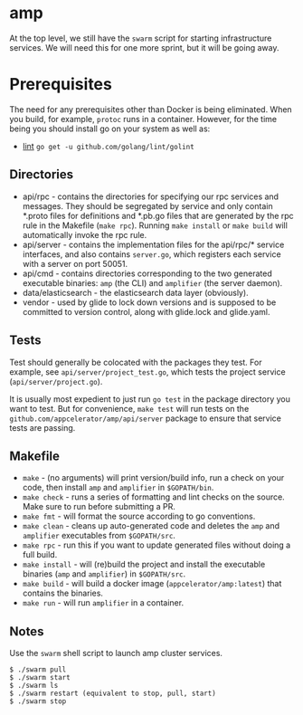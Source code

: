 # amp

At the top level, we still have the `swarm` script for starting infrastructure services. We will need this for one more sprint, but it will be going away.

# Prerequisites

The need for any prerequisites other than Docker is being eliminated. When you build, for example, `protoc` runs in a container. However, for the time being
you should install go on your system as well as:

* [lint](https://github.com/golang/lint)
  `go get -u github.com/golang/lint/golint`


## Directories

* api/rpc - contains the directories for specifying our rpc services and messages. They should be segregated by service and only contain *.proto files for definitions and *.pb.go files that are generated by the rpc rule in the Makefile (`make rpc`). Running `make install` or `make build` will automatically invoke the rpc rule.
* api/server - contains the implementation files for the api/rpc/* service interfaces, and also contains `server.go`, which registers each service with a server on port 50051.
* api/cmd - contains directories corresponding to the two generated executable binaries: `amp` (the CLI) and `amplifier` (the server daemon).
* data/elasticsearch - the elasticsearch data layer (obviously).
* vendor - used by glide to lock down versions and is supposed to be committed to version control, along with glide.lock and glide.yaml.

## Tests

Test should generally be colocated with the packages they test. For example, see `api/server/project_test.go`, which tests the project service
(`api/server/project.go`).

It is usually most expedient to just run `go test` in the package directory you want to test. But for convenience, `make test` will run tests
on the `github.com/appcelerator/amp/api/server` package to ensure that service tests are passing.

## Makefile

* `make` - (no arguments) will print version/build info, run a check on your code, then install `amp` and `amplifier` in `$GOPATH/bin`.
* `make check` - runs a series of formatting and lint checks on the source. Make sure to run before submitting a PR.
* `make fmt` - will format the source according to go conventions.
* `make clean` - cleans up auto-generated code and deletes the `amp` and `amplifier` executables from `$GOPATH/src`.
* `make rpc` - run this if you want to update generated files without doing a full build.
* `make install` - will (re)build the project and install the executable binaries (`amp` and `amplifier`) in `$GOPATH/src`.
* `make build` - will build a docker image (`appcelerator/amp:latest`) that contains the binaries.
* `make run` - will run `amplifier` in a container.

## Notes

Use the `swarm` shell script to launch amp cluster services.

    $ ./swarm pull
    $ ./swarm start
    $ ./swarm ls
    $ ./swarm restart (equivalent to stop, pull, start)
    $ ./swarm stop
